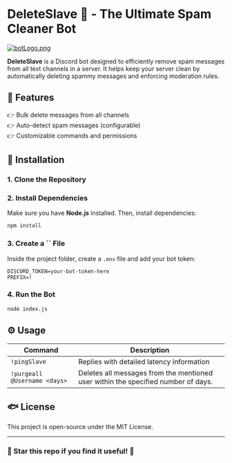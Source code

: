 # DeleteSlave 🤖 - The Ultimate Spam Cleaner Bot

[![botLogo.png](https://i.postimg.cc/dQ4B2Spp/botLogo.png)](https://postimg.cc/Th5gGQRJ)


**DeleteSlave** is a Discord bot designed to efficiently remove spam messages from all text channels in a server. It helps keep your server clean by automatically deleting spammy messages and enforcing moderation rules.

## 🚀 Features

👉 Bulk delete messages from all channels\
👉 Auto-detect spam messages (configurable)\
👉 Customizable commands and permissions

## 📌 Installation

### **1. Clone the Repository**

### **2. Install Dependencies**

Make sure you have **Node.js** installed. Then, install dependencies:

```bash
npm install
```

### **3. Create a **``** File**

Inside the project folder, create a `.env` file and add your bot token:

```
DISCORD_TOKEN=your-bot-token-here
PREFIX=!
```

### **4. Run the Bot**

```bash
node index.js
```

## ⚙️ Usage

| Command                         | Description                                                                             |
| ------------------------------- | --------------------------------------------------------------------------------------- |
| `!pingSlave`                    | Replies with detailed latency information                                               |
| `!purgeall @Username <days>`    | Deletes all messages from the mentioned user within the specified number of days.       |


## 🐟 License

This project is open-source under the MIT License.

---

### 🌟 Star this repo if you find it useful! 🚀


